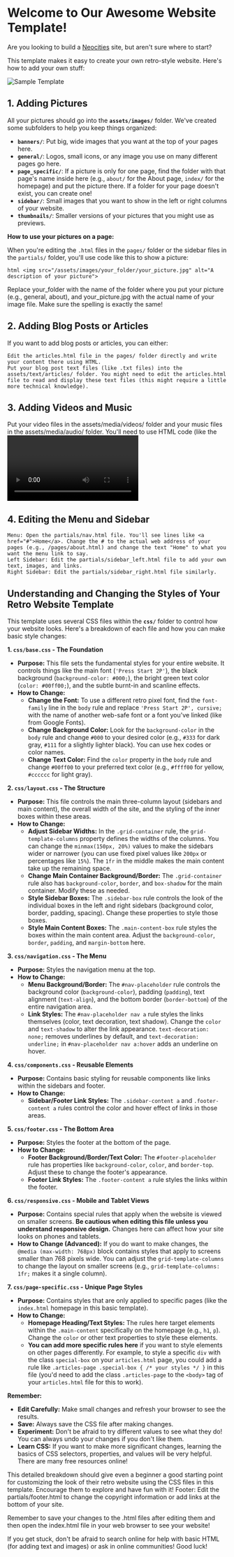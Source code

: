 # Welcome to Our Awesome Website Template! 

Are you looking to build a [Neocities](https://neoticies.org) site, but aren't sure where to start?

This template makes it easy to create your own retro-style website. Here's how to add your own stuff:

![Sample Template](/assets/images/general/template_screenshot.png)

## 1. Adding Pictures

All your pictures should go into the **`assets/images/`** folder. We've created some subfolders to help you keep things organized:

* **`banners/`**: Put big, wide images that you want at the top of your pages here.
* **`general/`**: Logos, small icons, or any image you use on many different pages go here.
* **`page_specific/`**: If a picture is only for one page, find the folder with that page's name inside here (e.g., `about/` for the About page, `index/` for the homepage) and put the picture there. If a folder for your page doesn't exist, you can create one!
* **`sidebar/`**: Small images that you want to show in the left or right columns of your website.
* **`thumbnails/`**: Smaller versions of your pictures that you might use as previews.

**How to use your pictures on a page:**

When you're editing the `.html` files in the `pages/` folder or the sidebar files in the `partials/` folder, you'll use code like this to show a picture:

```html <img src="/assets/images/your_folder/your_picture.jpg" alt="A description of your picture">```

Replace your_folder with the name of the folder where you put your picture (e.g., general, about), and your_picture.jpg with the actual name of your image file. Make sure the spelling is exactly the same!
## 2. Adding Blog Posts or Articles

If you want to add blog posts or articles, you can either:

    Edit the articles.html file in the pages/ folder directly and write your content there using HTML.
    Put your blog post text files (like .txt files) into the assets/text/articles/ folder. You might need to edit the articles.html file to read and display these text files (this might require a little more technical knowledge).

## 3. Adding Videos and Music

Put your video files in the assets/media/videos/ folder and your music files in the assets/media/audio/ folder. You'll need to use HTML code (like the <video> and <audio> tags) in your .html files to show these on your pages.

## 4. Editing the Menu and Sidebar

    Menu: Open the partials/nav.html file. You'll see lines like <a href="#">Home</a>. Change the # to the actual web address of your pages (e.g., /pages/about.html) and change the text "Home" to what you want the menu link to say.
    Left Sidebar: Edit the partials/sidebar_left.html file to add your own text, images, and links.
    Right Sidebar: Edit the partials/sidebar_right.html file similarly.

## Understanding and Changing the Styles of Your Retro Website Template

This template uses several CSS files within the **`css/`** folder to control how your website looks. Here's a breakdown of each file and how you can make basic style changes:

**1. `css/base.css` - The Foundation**

* **Purpose:** This file sets the fundamental styles for your entire website. It controls things like the main font (`'Press Start 2P'`), the black background (`background-color: #000;`), the bright green text color (`color: #00ff00;`), and the subtle burnt-in and scanline effects.
* **How to Change:**
    * **Change the Font:** To use a different retro pixel font, find the `font-family` line in the `body` rule and replace `'Press Start 2P', cursive;` with the name of another web-safe font or a font you've linked (like from Google Fonts).
    * **Change Background Color:** Look for the `background-color` in the `body` rule and change `#000` to your desired color (e.g., `#333` for dark gray, `#111` for a slightly lighter black). You can use hex codes or color names.
    * **Change Text Color:** Find the `color` property in the `body` rule and change `#00ff00` to your preferred text color (e.g., `#ffff00` for yellow, `#cccccc` for light gray).

**2. `css/layout.css` - The Structure**

* **Purpose:** This file controls the main three-column layout (sidebars and main content), the overall width of the site, and the styling of the inner boxes within these areas.
* **How to Change:**
    * **Adjust Sidebar Widths:** In the `.grid-container` rule, the `grid-template-columns` property defines the widths of the columns. You can change the `minmax(150px, 20%)` values to make the sidebars wider or narrower (you can use fixed pixel values like `200px` or percentages like `15%`). The `1fr` in the middle makes the main content take up the remaining space.
    * **Change Main Container Background/Border:** The `.grid-container` rule also has `background-color`, `border`, and `box-shadow` for the main container. Modify these as needed.
    * **Style Sidebar Boxes:** The `.sidebar-box` rule controls the look of the individual boxes in the left and right sidebars (background color, border, padding, spacing). Change these properties to style those boxes.
    * **Style Main Content Boxes:** The `.main-content-box` rule styles the boxes within the main content area. Adjust the `background-color`, `border`, `padding`, and `margin-bottom` here.

**3. `css/navigation.css` - The Menu**

* **Purpose:** Styles the navigation menu at the top.
* **How to Change:**
    * **Menu Background/Border:** The `#nav-placeholder` rule controls the background color (`background-color`), padding (`padding`), text alignment (`text-align`), and the bottom border (`border-bottom`) of the entire navigation area.
    * **Link Styles:** The `#nav-placeholder nav a` rule styles the links themselves (color, text decoration, text shadow). Change the `color` and `text-shadow` to alter the link appearance. `text-decoration: none;` removes underlines by default, and `text-decoration: underline;` in `#nav-placeholder nav a:hover` adds an underline on hover.

**4. `css/components.css` - Reusable Elements**

* **Purpose:** Contains basic styling for reusable components like links within the sidebars and footer.
* **How to Change:**
    * **Sidebar/Footer Link Styles:** The `.sidebar-content a` and `.footer-content a` rules control the color and hover effect of links in those areas.

**5. `css/footer.css` - The Bottom Area**

* **Purpose:** Styles the footer at the bottom of the page.
* **How to Change:**
    * **Footer Background/Border/Text Color:** The `#footer-placeholder` rule has properties like `background-color`, `color`, and `border-top`. Adjust these to change the footer's appearance.
    * **Footer Link Styles:** The `.footer-content a` rule styles the links within the footer.

**6. `css/responsive.css` - Mobile and Tablet Views**

* **Purpose:** Contains special rules that apply when the website is viewed on smaller screens. **Be cautious when editing this file unless you understand responsive design.** Changes here can affect how your site looks on phones and tablets.
* **How to Change (Advanced):** If you do want to make changes, the `@media (max-width: 768px)` block contains styles that apply to screens smaller than 768 pixels wide. You can adjust the `grid-template-columns` to change the layout on smaller screens (e.g., `grid-template-columns: 1fr;` makes it a single column).

**7. `css/page-specific.css` - Unique Page Styles**

* **Purpose:** Contains styles that are only applied to specific pages (like the `index.html` homepage in this basic template).
* **How to Change:**
    * **Homepage Heading/Text Styles:** The rules here target elements within the `.main-content` specifically on the homepage (e.g., `h1`, `p`). Change the `color` or other text properties to style these elements.
    * **You can add more specific rules here** if you want to style elements on other pages differently. For example, to style a specific `div` with the class `special-box` on your `articles.html` page, you could add a rule like `.articles-page .special-box { /* your styles */ }` in this file (you'd need to add the class `.articles-page` to the `<body>` tag of your `articles.html` file for this to work).

**Remember:**

* **Edit Carefully:** Make small changes and refresh your browser to see the results.
* **Save:** Always save the CSS file after making changes.
* **Experiment:** Don't be afraid to try different values to see what they do! You can always undo your changes if you don't like them.
* **Learn CSS:** If you want to make more significant changes, learning the basics of CSS selectors, properties, and values will be very helpful. There are many free resources online!

This detailed breakdown should give even a beginner a good starting point for customizing the look of their retro website using the CSS files in this template. Encourage them to explore and have fun with it!
    Footer: Edit the partials/footer.html to change the copyright information or add links at the bottom of your site.

Remember to save your changes to the .html files after editing them and then open the index.html file in your web browser to see your website!

If you get stuck, don't be afraid to search online for help with basic HTML (for adding text and images) or ask in online communities! Good luck!


